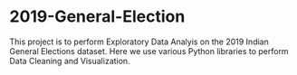 # 2019-General-Election
This project is to perform Exploratory Data Analyis on the 2019 Indian General Elections dataset. Here we use various Python libraries to perform Data Cleaning and Visualization.
